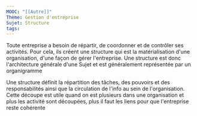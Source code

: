 ```yaml
---
MOOC: "[[Autre]]"
Thème: Gestion d'entreprise
Sujet: Structure
tags:
---
```

Toute entreprise a besoin de répartir, de coordonner et de contrôler ses activités. Pour cela, ils créent une structure qui est la matérialisation d'une organisation, d'une façon de gérer l'entreprise. Une structure est donc l'architecture générale d'une Sujet et est généralement représentée par un organigramme

Une structure définit la répartition des tâches, des pouvoirs et des responsabilités ainsi que la circulation de l'info au sein de l'organisation. Cette découpe est utile quand on est plusieurs dans une organisation et plus les activité sont découpées, plus il faut les liens pour que l'entreprise reste cohérente

